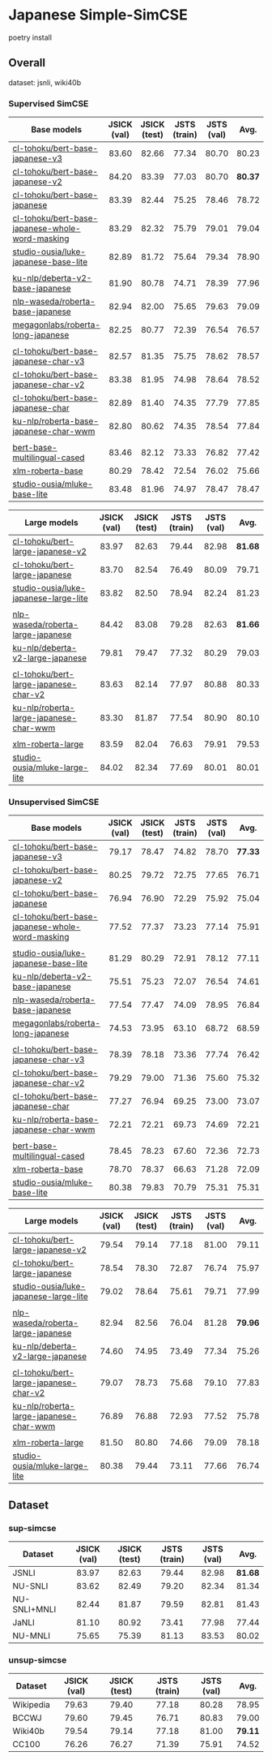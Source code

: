 # Japanese Simple-SimCSE

poetry install
<!-- poetry run pip install --upgrade --force-reinstall --no-deps "apache-beam[gcp]" "multiprocess==0.70.14" -->
<!-- poetry run pip install --upgrade --force-reinstall --no-deps "apache-beam[gcp]" "multiprocess==0.70.14" "dill==0.3.1.1" -->


## Overall
dataset: jsnli, wiki40b

### Supervised SimCSE

| Base models                                                                                                               | JSICK (val) | JSICK (test) | JSTS (train) | JSTS (val) |   Avg.    |
| ------------------------------------------------------------------------------------------------------------------------- | :---------: | :----------: | :----------: | :--------: | :-------: |
| [cl-tohoku/bert-base-japanese-v3](https://huggingface.co/cl-tohoku/bert-base-japanese-v3)                                 |    83.60    |    82.66     |    77.34     |   80.70    |   80.23   |
| [cl-tohoku/bert-base-japanese-v2](https://huggingface.co/cl-tohoku/bert-base-japanese-v2)                                 |    84.20    |    83.39     |    77.03     |   80.70    | **80.37** |
| [cl-tohoku/bert-base-japanese](https://huggingface.co/cl-tohoku/bert-base-japanese)                                       |    83.39    |    82.44     |    75.25     |   78.46    |   78.72   |
| [cl-tohoku/bert-base-japanese-whole-word-masking](https://huggingface.co/cl-tohoku/bert-base-japanese-whole-word-masking) |    83.29    |    82.32     |    75.79     |   79.01    |   79.04   |
| [studio-ousia/luke-japanese-base-lite](https://huggingface.co/studio-ousia/luke-japanese-base-lite)                       |    82.89    |    81.72     |    75.64     |   79.34    |   78.90   |
|                                                                                                                           |             |              |              |            |           |
| [ku-nlp/deberta-v2-base-japanese](https://huggingface.co/ku-nlp/deberta-v2-base-japanese)                                 |    81.90    |    80.78     |    74.71     |   78.39    |   77.96   |
| [nlp-waseda/roberta-base-japanese](https://huggingface.co/nlp-waseda/roberta-base-japanese)                               |    82.94    |    82.00     |    75.65     |   79.63    |   79.09   |
| [megagonlabs/roberta-long-japanese](https://huggingface.co/megagonlabs/roberta-long-japanese)                             |    82.25    |    80.77     |    72.39     |   76.54    |   76.57   |
|                                                                                                                           |             |              |              |            |           |
| [cl-tohoku/bert-base-japanese-char-v3](https://huggingface.co/cl-tohoku/bert-base-japanese-char-v3)                       |    82.57    |    81.35     |    75.75     |   78.62    |   78.57   |
| [cl-tohoku/bert-base-japanese-char-v2](https://huggingface.co/cl-tohoku/bert-base-japanese-char-v2)                       |    83.38    |    81.95     |    74.98     |   78.64    |   78.52   |
| [cl-tohoku/bert-base-japanese-char](https://huggingface.co/cl-tohoku/bert-base-japanese-char)                             |    82.89    |    81.40     |    74.35     |   77.79    |   77.85   |
| [ku-nlp/roberta-base-japanese-char-wwm](https://huggingface.co/ku-nlp/roberta-base-japanese-char-wwm)                     |    82.80    |    80.62     |    74.35     |   78.54    |   77.84   |
|                                                                                                                           |             |              |              |            |           |
| [bert-base-multilingual-cased](https://huggingface.co/bert-base-multilingual-cased)                                       |    83.46    |    82.12     |    73.33     |   76.82    |   77.42   |
| [xlm-roberta-base](https://huggingface.co/xlm-roberta-base)                                                               |    80.29    |    78.42     |    72.54     |   76.02    |   75.66   |
| [studio-ousia/mluke-base-lite](https://huggingface.co/studio-ousia/mluke-base-lite)                                       |    83.48    |    81.96     |    74.97     |   78.47    |   78.47   |

| Large models                                                                                            | JSICK (val) | JSICK (test) | JSTS (train) | JSTS (val) |   Avg.    |
| ------------------------------------------------------------------------------------------------------- | :---------: | :----------: | :----------: | :--------: | :-------: |
| [cl-tohoku/bert-large-japanese-v2](https://huggingface.co/cl-tohoku/bert-large-japanese-v2)             |    83.97    |    82.63     |    79.44     |   82.98    | **81.68** |
| [cl-tohoku/bert-large-japanese](https://huggingface.co/cl-tohoku/bert-large-japanese)                   |    83.70    |    82.54     |    76.49     |   80.09    |   79.71   |
| [studio-ousia/luke-japanese-large-lite](https://huggingface.co/studio-ousia/luke-japanese-large-lite)   |    83.82    |    82.50     |    78.94     |   82.24    |   81.23   |
|                                                                                                         |             |              |              |            |           |
| [nlp-waseda/roberta-large-japanese](https://huggingface.co/nlp-waseda/roberta-large-japanese)           |    84.42    |    83.08     |    79.28     |   82.63    | **81.66** |
| [ku-nlp/deberta-v2-large-japanese](https://huggingface.co/ku-nlp/deberta-v2-large-japanese)             |    79.81    |    79.47     |    77.32     |   80.29    |   79.03   |
|                                                                                                         |             |              |              |            |           |
| [cl-tohoku/bert-large-japanese-char-v2](https://huggingface.co/cl-tohoku/bert-large-japanese-char-v2)   |    83.63    |    82.14     |    77.97     |   80.88    |   80.33   |
| [ku-nlp/roberta-large-japanese-char-wwm](https://huggingface.co/ku-nlp/roberta-large-japanese-char-wwm) |    83.30    |    81.87     |    77.54     |   80.90    |   80.10   |
|                                                                                                         |             |              |              |            |           |
| [xlm-roberta-large](https://huggingface.co/xlm-roberta-large)                                           |    83.59    |    82.04     |    76.63     |   79.91    |   79.53   |
| [studio-ousia/mluke-large-lite](https://huggingface.co/studio-ousia/mluke-large-lite)                   |    84.02    |    82.34     |    77.69     |   80.01    |   80.01   |


### Unsupervised SimCSE

| Base models                                                                                                               | JSICK (val) | JSICK (test) | JSTS (train) | JSTS (val) |   Avg.    |
| ------------------------------------------------------------------------------------------------------------------------- | :---------: | :----------: | :----------: | :--------: | :-------: |
| [cl-tohoku/bert-base-japanese-v3](https://huggingface.co/cl-tohoku/bert-base-japanese-v3)                                 |    79.17    |    78.47     |    74.82     |   78.70    | **77.33** |
| [cl-tohoku/bert-base-japanese-v2](https://huggingface.co/cl-tohoku/bert-base-japanese-v2)                                 |    80.25    |    79.72     |    72.75     |   77.65    |   76.71   |
| [cl-tohoku/bert-base-japanese](https://huggingface.co/cl-tohoku/bert-base-japanese)                                       |    76.94    |    76.90     |    72.29     |   75.92    |   75.04   |
| [cl-tohoku/bert-base-japanese-whole-word-masking](https://huggingface.co/cl-tohoku/bert-base-japanese-whole-word-masking) |    77.52    |    77.37     |    73.23     |   77.14    |   75.91   |
|                                                                                                                           |             |              |              |            |           |
| [studio-ousia/luke-japanese-base-lite](https://huggingface.co/studio-ousia/luke-japanese-base-lite)                       |    81.29    |    80.29     |    72.91     |   78.12    |   77.11   |
| [ku-nlp/deberta-v2-base-japanese](https://huggingface.co/ku-nlp/deberta-v2-base-japanese)                                 |    75.51    |    75.23     |    72.07     |   76.54    |   74.61   |
| [nlp-waseda/roberta-base-japanese](https://huggingface.co/nlp-waseda/roberta-base-japanese)                               |    77.54    |    77.47     |    74.09     |   78.95    |   76.84   |
| [megagonlabs/roberta-long-japanese](https://huggingface.co/megagonlabs/roberta-long-japanese)                             |    74.53    |    73.95     |    63.10     |   68.72    |   68.59   |
|                                                                                                                           |             |              |              |            |           |
| [cl-tohoku/bert-base-japanese-char-v3](https://huggingface.co/cl-tohoku/bert-base-japanese-char-v3)                       |    78.39    |    78.18     |    73.36     |   77.74    |   76.42   |
| [cl-tohoku/bert-base-japanese-char-v2](https://huggingface.co/cl-tohoku/bert-base-japanese-char-v2)                       |    79.29    |    79.00     |    71.36     |   75.60    |   75.32   |
| [cl-tohoku/bert-base-japanese-char](https://huggingface.co/cl-tohoku/bert-base-japanese-char)                             |    77.27    |    76.94     |    69.25     |   73.00    |   73.07   |
| [ku-nlp/roberta-base-japanese-char-wwm](https://huggingface.co/ku-nlp/roberta-base-japanese-char-wwm)                     |    72.21    |    72.21     |    69.73     |   74.69    |   72.21   |
|                                                                                                                           |             |              |              |            |           |
| [bert-base-multilingual-cased](https://huggingface.co/bert-base-multilingual-cased)                                       |    78.45    |    78.23     |    67.60     |   72.36    |   72.73   |
| [xlm-roberta-base](https://huggingface.co/xlm-roberta-base)                                                               |    78.70    |    78.37     |    66.63     |   71.28    |   72.09   |
| [studio-ousia/mluke-base-lite](https://huggingface.co/studio-ousia/mluke-base-lite)                                       |    80.38    |    79.83     |    70.79     |   75.31    |   75.31   |


| Large models                                                                                            | JSICK (val) | JSICK (test) | JSTS (train) | JSTS (val) |   Avg.    |
| ------------------------------------------------------------------------------------------------------- | :---------: | :----------: | :----------: | :--------: | :-------: |
| [cl-tohoku/bert-large-japanese-v2](https://huggingface.co/cl-tohoku/bert-large-japanese-v2)             |    79.54    |    79.14     |    77.18     |   81.00    |   79.11   |
| [cl-tohoku/bert-large-japanese](https://huggingface.co/cl-tohoku/bert-large-japanese)                   |    78.54    |    78.30     |    72.87     |   76.74    |   75.97   |
| [studio-ousia/luke-japanese-large-lite](https://huggingface.co/studio-ousia/luke-japanese-large-lite)   |    79.02    |    78.64     |    75.61     |   79.71    |   77.99   |
|                                                                                                         |             |              |              |            |           |
| [nlp-waseda/roberta-large-japanese](https://huggingface.co/nlp-waseda/roberta-large-japanese)           |    82.94    |    82.56     |    76.04     |   81.28    | **79.96** |
| [ku-nlp/deberta-v2-large-japanese](https://huggingface.co/ku-nlp/deberta-v2-large-japanese)             |    74.60    |    74.95     |    73.49     |   77.34    |   75.26   |
|                                                                                                         |             |              |              |            |           |
| [cl-tohoku/bert-large-japanese-char-v2](https://huggingface.co/cl-tohoku/bert-large-japanese-char-v2)   |    79.07    |    78.73     |    75.68     |   79.10    |   77.83   |
| [ku-nlp/roberta-large-japanese-char-wwm](https://huggingface.co/ku-nlp/roberta-large-japanese-char-wwm) |    76.89    |    76.88     |    72.93     |   77.52    |   75.78   |
|                                                                                                         |             |              |              |            |           |
| [xlm-roberta-large](https://huggingface.co/xlm-roberta-large)                                           |    81.50    |    80.80     |    74.66     |   79.09    |   78.18   |
| [studio-ousia/mluke-large-lite](https://huggingface.co/studio-ousia/mluke-large-lite)                   |    80.38    |    79.44     |    73.11     |   77.66    |   76.74   |

## Dataset

### sup-simcse

| Dataset      | JSICK (val) | JSICK (test) | JSTS (train) | JSTS (val) |   Avg.    |
| ------------ | :---------: | :----------: | :----------: | :--------: | :-------: |
| JSNLI        |    83.97    |    82.63     |    79.44     |   82.98    | **81.68** |
| NU-SNLI      |    83.62    |    82.49     |    79.20     |   82.34    |   81.34   |
| NU-SNLI+MNLI |    82.44    |    81.87     |    79.59     |   82.81    |   81.43   |
| JaNLI        |    81.10    |    80.92     |    73.41     |   77.98    |   77.44   |
| NU-MNLI      |    75.65    |    75.39     |    81.13     |   83.53    |   80.02   |
### unsup-simcse

| Dataset   | JSICK (val) | JSICK (test) | JSTS (train) | JSTS (val) |   Avg.    |
| --------- | :---------: | :----------: | :----------: | :--------: | :-------: |
| Wikipedia |    79.63    |    79.40     |    77.18     |   80.28    |   78.95   |
| BCCWJ     |    79.60    |    79.45     |    76.71     |   80.83    |   79.00   |
| Wiki40b   |    79.54    |    79.14     |    77.18     |   81.00    | **79.11** |
| CC100     |    76.26    |    76.27     |    71.39     |   75.91    |   74.52   |